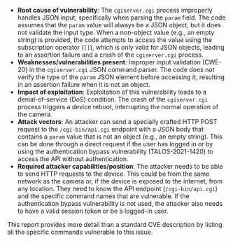 - **Root cause of vulnerability**: The `cgiserver.cgi` process improperly handles JSON input, specifically when parsing the `param` field. The code assumes that the `param` value will always be a JSON object, but it does not validate the input type. When a non-object value (e.g., an empty string) is provided, the code attempts to access the value using the subscription operator (`[]`), which is only valid for JSON objects, leading to an assertion failure and a crash of the `cgiserver.cgi` process.
- **Weaknesses/vulnerabilities present**: Improper input validation (CWE-20) in the `cgiserver.cgi` JSON command parser. The code does not verify the type of the `param` JSON element before accessing it, resulting in an assertion failure when it is not an object.
- **Impact of exploitation**: Exploitation of this vulnerability leads to a denial-of-service (DoS) condition. The crash of the `cgiserver.cgi` process triggers a device reboot, interrupting the normal operation of the camera.
- **Attack vectors**: An attacker can send a specially crafted HTTP POST request to the `/cgi-bin/api.cgi` endpoint with a JSON body that contains a `param` value that is not an object (e.g., an empty string). This can be done through a direct request if the user has logged in or by using the authentication bypass vulnerability (TALOS-2021-1420) to access the API without authentication.
- **Required attacker capabilities/position**: The attacker needs to be able to send HTTP requests to the device. This could be from the same network as the camera or, if the device is exposed to the internet, from any location. They need to know the API endpoint (`/cgi-bin/api.cgi`) and the specific command names that are vulnerable.  If the authentication bypass vulnerability is not used, the attacker also needs to have a valid session token or be a logged-in user.

This report provides more detail than a standard CVE description by listing all the specific commands vulnerable to this issue.